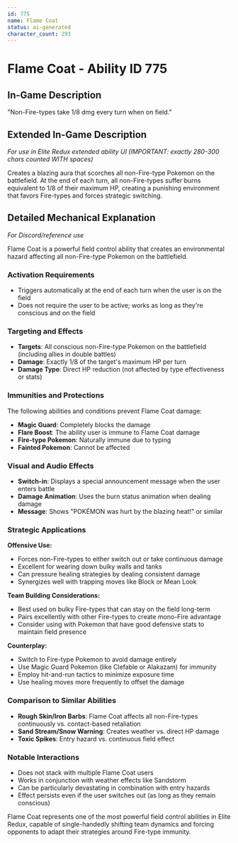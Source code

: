```yaml
---
id: 775
name: Flame Coat
status: ai-generated
character_count: 293
---
```


# Flame Coat - Ability ID 775

## In-Game Description
"Non-Fire-types take 1/8 dmg every turn when on field."

## Extended In-Game Description
*For use in Elite Redux extended ability UI (IMPORTANT: exactly 280-300 chars counted WITH spaces)*

Creates a blazing aura that scorches all non-Fire-type Pokemon on the battlefield. At the end of each turn, all non-Fire-types suffer burns equivalent to 1/8 of their maximum HP, creating a punishing environment that favors Fire-types and forces strategic switching.

## Detailed Mechanical Explanation
*For Discord/reference use*

Flame Coat is a powerful field control ability that creates an environmental hazard affecting all non-Fire-type Pokemon on the battlefield.

### Activation Requirements
- Triggers automatically at the end of each turn when the user is on the field
- Does not require the user to be active; works as long as they're conscious and on the field

### Targeting and Effects
- **Targets**: All conscious non-Fire-type Pokemon on the battlefield (including allies in double battles)
- **Damage**: Exactly 1/8 of the target's maximum HP per turn
- **Damage Type**: Direct HP reduction (not affected by type effectiveness or stats)

### Immunities and Protections
The following abilities and conditions prevent Flame Coat damage:
- **Magic Guard**: Completely blocks the damage
- **Flare Boost**: The ability user is immune to Flame Coat damage
- **Fire-type Pokemon**: Naturally immune due to typing
- **Fainted Pokemon**: Cannot be affected

### Visual and Audio Effects
- **Switch-in**: Displays a special announcement message when the user enters battle
- **Damage Animation**: Uses the burn status animation when dealing damage
- **Message**: Shows "POKÉMON was hurt by the blazing heat!" or similar

### Strategic Applications

**Offensive Use:**
- Forces non-Fire-types to either switch out or take continuous damage
- Excellent for wearing down bulky walls and tanks
- Can pressure healing strategies by dealing consistent damage
- Synergizes well with trapping moves like Block or Mean Look

**Team Building Considerations:**
- Best used on bulky Fire-types that can stay on the field long-term
- Pairs excellently with other Fire-types to create mono-Fire advantage
- Consider using with Pokemon that have good defensive stats to maintain field presence

**Counterplay:**
- Switch to Fire-type Pokemon to avoid damage entirely
- Use Magic Guard Pokemon (like Clefable or Alakazam) for immunity
- Employ hit-and-run tactics to minimize exposure time
- Use healing moves more frequently to offset the damage

### Comparison to Similar Abilities
- **Rough Skin/Iron Barbs**: Flame Coat affects all non-Fire-types continuously vs. contact-based retaliation
- **Sand Stream/Snow Warning**: Creates weather vs. direct HP damage
- **Toxic Spikes**: Entry hazard vs. continuous field effect

### Notable Interactions
- Does not stack with multiple Flame Coat users
- Works in conjunction with weather effects like Sandstorm
- Can be particularly devastating in combination with entry hazards
- Effect persists even if the user switches out (as long as they remain conscious)

Flame Coat represents one of the most powerful field control abilities in Elite Redux, capable of single-handedly shifting team dynamics and forcing opponents to adapt their strategies around Fire-type immunity.